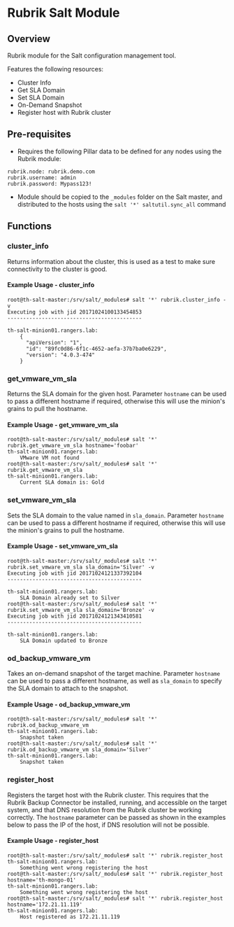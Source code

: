 # Rubrik Salt Module

## Overview

Rubrik module for the Salt configuration management tool.

Features the following resources:

* Cluster Info
* Get SLA Domain
* Set SLA Domain
* On-Demand Snapshot
* Register host with Rubrik cluster

## Pre-requisites

* Requires the following Pillar data to be defined for any nodes using the Rubrik module:

```none
rubrik.node: rubrik.demo.com
rubrik.username: admin
rubrik.password: Mypass123!
```

* Module should be copied to the `_modules` folder on the Salt master, and distributed to the hosts using the `salt '*' saltutil.sync_all` command

## Functions

### cluster_info

Returns information about the cluster, this is used as a test to make sure connectivity to the cluster is good.

#### Example Usage - cluster_info

```none
root@th-salt-master:/srv/salt/_modules# salt '*' rubrik.cluster_info -v
Executing job with jid 20171024100133454853
-------------------------------------------

th-salt-minion01.rangers.lab:
    {
      "apiVersion": "1",
      "id": "89fc0d86-6f1c-4652-aefa-37b7ba0e6229",
      "version": "4.0.3-474"
    }
```

### get_vmware_vm_sla

Returns the SLA domain for the given host. Parameter `hostname` can be used to pass a different hostname if required, otherwise this will use the minion's grains to pull the hostname.

#### Example Usage - get_vmware_vm_sla

```none
root@th-salt-master:/srv/salt/_modules# salt '*' rubrik.get_vmware_vm_sla hostname='foobar'
th-salt-minion01.rangers.lab:
    VMware VM not found
root@th-salt-master:/srv/salt/_modules# salt '*' rubrik.get_vmware_vm_sla
th-salt-minion01.rangers.lab:
    Current SLA domain is: Gold
```

### set_vmware_vm_sla

Sets the SLA domain to the value named in `sla_domain`. Parameter `hostname` can be used to pass a different hostname if required, otherwise this will use the minion's grains to pull the hostname.

#### Example Usage - set_vmware_vm_sla

```none
root@th-salt-master:/srv/salt/_modules# salt '*' rubrik.set_vmware_vm_sla sla_domain='Silver' -v
Executing job with jid 20171024121337392104
-------------------------------------------

th-salt-minion01.rangers.lab:
    SLA Domain already set to Silver
root@th-salt-master:/srv/salt/_modules# salt '*' rubrik.set_vmware_vm_sla sla_domain='Bronze' -v
Executing job with jid 20171024121343410581
-------------------------------------------

th-salt-minion01.rangers.lab:
    SLA Domain updated to Bronze
```

### od_backup_vmware_vm

Takes an on-demand snapshot of the target machine. Parameter `hostname` can be used to pass a different hostname, as well as `sla_domain` to specify the SLA domain to attach to the snapshot.

#### Example Usage - od_backup_vmware_vm

```none
root@th-salt-master:/srv/salt/_modules# salt '*' rubrik.od_backup_vmware_vm
th-salt-minion01.rangers.lab:
    Snapshot taken
root@th-salt-master:/srv/salt/_modules# salt '*' rubrik.od_backup_vmware_vm sla_domain='Silver'
th-salt-minion01.rangers.lab:
    Snapshot taken
```

### register_host

Registers the target host with the Rubrik cluster. This requires that the Rubrik Backup Connector be installed, running, and accessible on the target system, and that DNS resolution from the Rubrik cluster be working correctly. The `hostname` parameter can be passed as shown in the examples below to pass the IP of the host, if DNS resolution will not be possible.

#### Example Usage - register_host

```none
root@th-salt-master:/srv/salt/_modules# salt '*' rubrik.register_host
th-salt-minion01.rangers.lab:
    Something went wrong registering the host
root@th-salt-master:/srv/salt/_modules# salt '*' rubrik.register_host hostname='th-mongo-01'
th-salt-minion01.rangers.lab:
    Something went wrong registering the host
root@th-salt-master:/srv/salt/_modules# salt '*' rubrik.register_host hostname='172.21.11.119'
th-salt-minion01.rangers.lab:
    Host registered as 172.21.11.119
```
